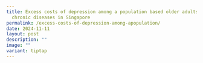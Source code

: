 ```yaml
---
title: Excess costs of depression among a population based older adults with
  chronic diseases in Singapore
permalink: /excess-costs-of-depression-among-apopulation/
date: 2024-11-11
layout: post
description: ""
image: ""
variant: tiptap
---
```

<p></p>